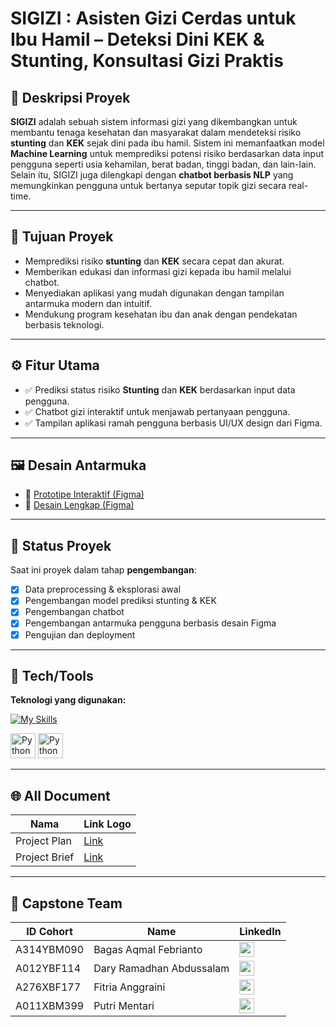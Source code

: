# SIGIZI : Asisten Gizi Cerdas untuk Ibu Hamil – Deteksi Dini KEK & Stunting, Konsultasi Gizi Praktis

## 📌 Deskripsi Proyek

**SIGIZI** adalah sebuah sistem informasi gizi yang dikembangkan untuk membantu tenaga kesehatan dan masyarakat dalam mendeteksi risiko **stunting** dan **KEK** sejak dini pada ibu hamil. Sistem ini memanfaatkan model **Machine Learning** untuk memprediksi potensi risiko berdasarkan data input pengguna seperti usia kehamilan, berat badan, tinggi badan, dan lain-lain. Selain itu, SIGIZI juga dilengkapi dengan **chatbot berbasis NLP** yang memungkinkan pengguna untuk bertanya seputar topik gizi secara real-time. 

---

## 🎯 Tujuan Proyek

- Memprediksi risiko **stunting** dan **KEK** secara cepat dan akurat.
- Memberikan edukasi dan informasi gizi kepada ibu hamil melalui chatbot.
- Menyediakan aplikasi yang mudah digunakan dengan tampilan antarmuka modern dan intuitif.
- Mendukung program kesehatan ibu dan anak dengan pendekatan berbasis teknologi.

---

## ⚙️ Fitur Utama

- ✅ Prediksi status risiko **Stunting** dan **KEK** berdasarkan input data pengguna.
- ✅ Chatbot gizi interaktif untuk menjawab pertanyaan pengguna.
- ✅ Tampilan aplikasi ramah pengguna berbasis UI/UX design dari Figma.

---


## 🖼️ Desain Antarmuka

- 🎯 [Prototipe Interaktif (Figma)](https://www.figma.com/proto/72u7R2OOXOV7w6fvhhT5k8/Untitled?node-id=22-151)
- 🎨 [Desain Lengkap (Figma)](https://www.figma.com/design/72u7R2OOXOV7w6fvhhT5k8/Untitled?node-id=0-1)


---

## 🚀 Status Proyek

Saat ini proyek dalam tahap **pengembangan**:
- [x] Data preprocessing & eksplorasi awal
- [x] Pengembangan model prediksi stunting & KEK
- [X] Pengembangan chatbot
- [x] Pengembangan antarmuka pengguna berbasis desain Figma
- [x] Pengujian dan deployment
      
---

## 🤖 Tech/Tools

**Teknologi yang digunakan:**


[![My Skills](https://skillicons.dev/icons?i=tensorflow,sklearn,python,figma,dart,vscode,netlify,fastapi&perline=4)](https://skillicons.dev)

<p align="left">  
<a href="#"><img alt="Python" title="Python" width="40px" src="https://www.stata.com/includes/images/stata-logo-blue.svg" /></a>  
<a href="#"><img alt="Python" title="Python" width="40px" src="https://upload.wikimedia.org/wikipedia/commons/thumb/1/17/Open_Neural_Network_Exchange_logo.svg/2560px-Open_Neural_Network_Exchange_logo.svg.png" /></a>  

</p>



---

## 🌐 All Document

| Nama           | Link Logo                                                             |
|----------------|----------------------------------------------------------------------|
| Project Plan   | [Link](https://drive.google.com/file/d/1toD_Fkf8AWEVyJ5nkEYDbweXuNpAXliD/view?usp=sharing) |
| Project Brief  | [Link](https://drive.google.com/file/d/1QTAIBSH9FseBwabhlZYGIe-8kqBeEew9/view?usp=sharing) |



---

## 👥 Capstone Team 


| ID Cohort     | Name                      | LinkedIn |
|---------------|---------------------------|----------|
| A314YBM090    | Bagas Aqmal Febrianto     | [<img src="https://cdn.jsdelivr.net/gh/devicons/devicon/icons/linkedin/linkedin-original.svg" width="24"/>](https://www.linkedin.com/in/bagasaqmalfebrianto/) |
| A012YBF114    | Dary Ramadhan Abdussalam  | [<img src="https://cdn.jsdelivr.net/gh/devicons/devicon/icons/linkedin/linkedin-original.svg" width="24"/>](https://www.linkedin.com/in/daryraa/) |
| A276XBF177    | Fitria Anggraini          | [<img src="https://cdn.jsdelivr.net/gh/devicons/devicon/icons/linkedin/linkedin-original.svg" width="24"/>](https://www.linkedin.com/in/fitria-anggraini/) |
| A011XBM399    | Putri Mentari             | [<img src="https://cdn.jsdelivr.net/gh/devicons/devicon/icons/linkedin/linkedin-original.svg" width="24"/>](https://www.linkedin.com/in/putripm/) |





